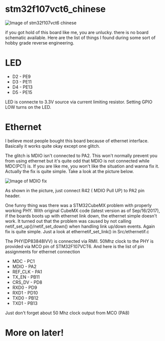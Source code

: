 # stm32f107vct6_chinese

![Image of stm32f107vct6 chinese](https://github.com/peakhunt/stm32f107vct6_chinese/blob/master/imgs/stm32f107vct6_chinese.jpg)

if you got hold of this board like me, you are unlucky. there is no board schematic available.
Here are the list of things I found during some sort of hobby grade reverse engineering.

# LED
* D2    - PE9
* D3    - PE11
* D4    - PE13
* D5    - PE15

LED is connecte to 3.3V source via current limiting resistor. 
Setting GPIO LOW turns on the LED.

# Ethernet
I believe most people bought this board because of ethernet interface.
Basically it works quite okay except one glitch.

The glitch is MDIO isn't connected to PA2. This won't normally prevent you from using ethernet but it's quite odd that MDIO is not connected while MDC(PC1) is. If you are like me, you won't like the situation and wanna fix it. Actually the fix is quite simple. Take a look at the picture below.

![Image of MDIO fix](https://github.com/peakhunt/stm32f107vct6_chinese/blob/master/imgs/IMG_20170916_191742.jpg)

As shown in the picture, just connect R42 ( MDIO Pull UP) to PA2 pin header.

One funny thing was there was a STM32CubeMX problem with properly working PHY. With original CubeMX code (latest version as of Sep/16/2017), if the boards boots up with ethernet link down, the ethernet simple doesn't work. It turned out that the problem was caused by not calling netif_set_up()/netif_set_down() when handling link up/down events. Again fix is quite simple. Just a look at ethernetif_set_link() in Src/ethernetif.c

The PHY(DP83848IVV) is connected via RMII. 50Mhz clock to the PHY is provided via MCO pin of STM32F107VCT6.
And here is the list of pin assignments for ethernet connection

* MDC     - PC1
* MDIO    - PA2
* REF_CLK - PA1
* TX_EN   - PB11
* CRS_DV  - PD8
* RXD0    - PD9
* RXD1    - PD10
* TXD0    - PB12
* TXD1    - PB13

Just don't forget about 50 Mhz clock output from MCO (PA8)

# More on later!


